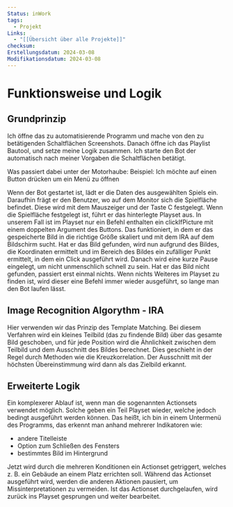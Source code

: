 ```yaml
---
Status: inWork
tags:
  - Projekt
Links:
  - "[[Übersicht über alle Projekte]]"
checksum: 
Erstellungsdatum: 2024-03-08
Modifikationsdatum: 2024-03-08
---
```


# Funktionsweise und Logik

## Grundprinzip

Ich öffne das zu automatisierende Programm und mache von den zu betätigenden Schaltflächen Screenshots.
Danach öffne ich das Playlist Bautool, und setze meine Logik zusammen.
Ich starte den Bot der automatisch nach meiner Vorgaben die Schaltflächen betätigt.

Was passiert dabei unter der Motorhaube:
Beispiel: Ich möchte auf einen Button drücken um ein Menü zu öffnen

Wenn der Bot gestartet ist, lädt er die Daten des ausgewählten Spiels ein. 
Daraufhin frägt er den Benutzer, wo auf dem Monitor sich die Spielfläche befindet.
Diese wird mit dem Mauszeiger und der Taste C festgelegt.
Wenn die Spielfläche festgelegt ist, führt er das hinterlegte Playset aus.
In unserem Fall ist im Playset nur ein Befehl enthalten ein clickIfPicture mit einem doppelten Argument des Buttons.
Das funktioniert, in dem er das gespeicherte Bild in die richtige Größe skaliert und mit dem IRA auf dem Bildschirm sucht.
Hat er das Bild gefunden, wird nun aufgrund des Bildes, die Koordinaten ermittelt und im Bereich des Bildes ein zufälliger Punkt ermittelt, in dem ein Click ausgeführt wird. Danach wird eine kurze Pause eingelegt, um nicht unmenschlich schnell zu sein.
Hat er das Bild nicht gefunden, passiert erst einmal nichts.
Wenn nichts Weiteres im Playset zu finden ist, wird dieser eine Befehl immer wieder ausgeführt, so lange man den Bot laufen lässt.

## Image Recognition Algorythm - IRA

Hier verwenden wir das Prinzip des Template Matching. 
Bei diesem Verfahren wird ein kleines Teilbild (das zu findende Bild) über das gesamte Bild geschoben,
und für jede Position wird die Ähnlichkeit zwischen dem Teilbild und dem Ausschnitt des Bildes berechnet.
Dies geschieht in der Regel durch Methoden wie die Kreuzkorrelation. 
Der Ausschnitt mit der höchsten Übereinstimmung wird dann als das Zielbild erkannt.

## Erweiterte Logik

Ein komplexerer Ablauf ist, wenn man die sogenannten Actionsets verwendet möglich. 
Solche geben ein Teil Playset wieder, welche jedoch bedingt ausgeführt werden können.
Das heißt, ich bin in einem Untermenü des Programms, das erkennt man anhand mehrerer Indikatoren wie:
- andere Titelleiste
- Option zum Schließen des Fensters
- bestimmtes Bild im Hintergrund

Jetzt wird durch die mehreren Konditionen ein Actionset getriggert, welches z. B. ein Gebäude an einem Platz errichten soll.
Während das Actionset ausgeführt wird, werden die anderen Aktionen pausiert, um Missinterpretationen zu vermeiden.
Ist das Actionset durchgelaufen, wird zurück ins Playset gesprungen und weiter bearbeitet.

